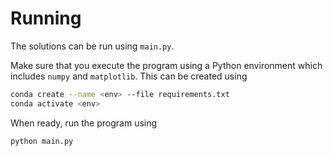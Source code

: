 # Running
The solutions can be run using `main.py`.

Make sure that you execute the program using a Python environment which includes `numpy` and `matplotlib`.
This can be created using
```bash
conda create --name <env> --file requirements.txt
conda activate <env>
```

When ready, run the program using
```bash
python main.py
```